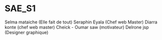 # SAE_S1 
Selma mataiche (Elle fait de tout)
Seraphin Eyala (Chef web Master)
Diarra konte (chef web master)
Cheick - Oumar saw (motivateur)
Delrone jsp (Designer graphique)
